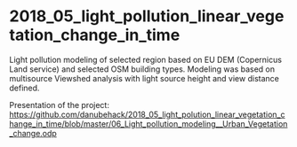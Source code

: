 # 2018_05_light_pollution_linear_vegetation_change_in_time

Light pollution modeling of selected region based on EU DEM (Copernicus Land service) and selected OSM building types. Modeling was based on multisource Viewshed analysis with light source height and view distance defined.

Presentation of the project: https://github.com/danubehack/2018_05_light_polution_linear_vegetation_change_in_time/blob/master/06_Light_pollution_modeling__Urban_Vegetation_change.odp
